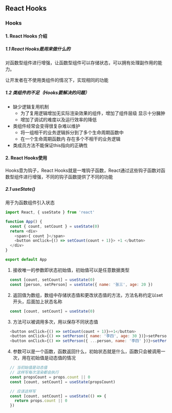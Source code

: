 ## React Hooks
### Hooks
#### 1. React Hooks 介绍
##### 1.1 React Hooks是用来做什么的
对函数型组件进行增强，让函数型组件可以存储状态，可以拥有处理副作用的能力。

让开发者在不使用类组件的情况下，实现相同的功能

##### 1.2 类组件的不足（Hooks要解决的问题）
* 缺少逻辑复用机制
  * 为了复用逻辑增加无实际渲染效果的组件，增加了组件层级 显示十分臃肿
  * 增加了调试的难度以及运行效率的降低
* 类组件经常会变得很复杂难以维护
  * 将一组相干的业务逻辑拆分到了多个生命周期函数中
  * 在一个生命周期函数内 存在多个不相干的业务逻辑
* 类成员方法不能保证this指向的正确性

#### 2. React Hooks使用
Hooks意为钩子，React Hooks就是一堆钩子函数，React通过这些钩子函数对函数型组件进行增强，不同的钩子函数提供了不同的功能

##### 2.1 useState()
用于为函数组件引入状态
```js
import React, { useState } from 'react'

function App() {
  const { count, setCount } = useState(0)
  return <div>
    <span>{ count }</span>
    <button onClick={() => setCount(count + 1)}> +1 </button>
  </div>
}

export default App
```
1. 接收唯一的参数即状态初始值，初始值可以是任意数据类型
  ```js
    const [count, setCount] = useState(0)
    const [person, setPerson] = useState({ name: '张三', age: 20 })
  ```
2. 返回值为数组，数组中存储状态值和更改状态值的方法，方法名称约定以set开头，后面加上状态名称
  ```js
    const [count, setCount] = useState(0)
  ```
3. 方法可以被调用多次，用以保存不同状态值
  ```js
    <button onClick={() => setCount(count + 1)}>+1</button>
    <button onClick={() => setPerson({ name: '李四', age: 30 })}>setPerson</button>
    <button onClick={() => setPerson({ ...person, name: '李四' })}>setPerson(只改变一个属性，其他属性不变)</button>
  ```
4. 参数可以是一个函数，函数返回什么，初始状态就是什么，函数只会被调用一次，用在初始值是动态值的情况
  ```js
    // 当初始值是动态值
    // 这样写每次渲染都会执行
    const propsCount = props.count || 0
    const [count, setCount] = useState(propsCount)

    // 应该这样写
    const [count, setCount] = useState(() => {
      return props.count || 0
    })
  ```





































































































